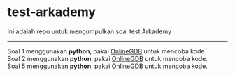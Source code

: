 # test-arkademy
Ini adalah repo untuk mengumpulkan soal test Arkademy

----------------------------------
Soal 1 menggunakan **python**, pakai [OnlineGDB](https://www.onlinegdb.com/) untuk mencoba kode.\
Soal 2 menggunakan **python**, pakai [OnlineGDB](https://www.onlinegdb.com/) untuk mencoba kode.\
Soal 5 menggunakan **python**, pakai [OnlineGDB](https://www.onlinegdb.com/) untuk mencoba kode.
